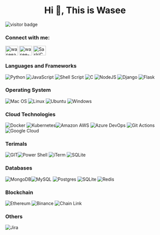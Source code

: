 <h1 align="center">Hi 👋, This is Wasee</h1>

![visitor badge](https://visitor-badge.glitch.me/badge?page_id=pravindurairaj.visitor-badge&left_color=red&right_color=green&left_text=Hello%20Visitors)

<h3 align="left">Connect with me:</h3>
<p align="left">
<a href="https://twitter.com/waseeabd" target="blank"><img align="center" src="https://raw.githubusercontent.com/rahuldkjain/github-profile-readme-generator/master/src/images/icons/Social/twitter.svg" alt="waseeabd" height="30" width="40" /></a>
<a href="https://linkedin.com/in/wasee-" target="blank"><img align="center" src="https://raw.githubusercontent.com/rahuldkjain/github-profile-readme-generator/master/src/images/icons/Social/linked-in-alt.svg" alt="wasee-" height="30" width="40" /></a>
<a href="https://discord.gg/SaskiChoss#5735" target="blank"><img align="center" src="https://raw.githubusercontent.com/rahuldkjain/github-profile-readme-generator/master/src/images/icons/Social/discord.svg" alt="SaskiChoss#5735" height="30" width="40" /></a>
</p>

### Languages and Frameworks

![Python](https://img.shields.io/badge/python-3670A0?style=for-the-badge&logo=python&logoColor=ffdd54) ![JavaScript](https://img.shields.io/badge/JavaScript-F7DF1E?style=for-the-badge&logo=javascript&logoColor=black) ![Shell Script](https://img.shields.io/badge/shell_script-%23121011.svg?style=for-the-badge&logo=gnu-bash&logoColor=white) ![C](https://img.shields.io/badge/C-00599C?style=for-the-badge&logo=c&logoColor=white) ![NodeJS](https://img.shields.io/badge/Node.js-43853D?style=for-the-badge&logo=node.js&logoColor=whit) ![Django](https://img.shields.io/badge/Django-092E20?style=for-the-badge&logo=django&logoColor=white) ![Flask](https://img.shields.io/badge/Flask-000000?style=for-the-badge&logo=flask&logoColor=white) ![]() 

### Operating System

![Mac OS](https://img.shields.io/badge/mac%20os-000000?style=for-the-badge&logo=apple&logoColor=white) ![Linux](https://img.shields.io/badge/Linux-FCC624?style=for-the-badge&logo=linux&logoColor=black) ![Ubuntu](https://img.shields.io/badge/Ubuntu-E95420?style=for-the-badge&logo=ubuntu&logoColor=white) ![Windows](https://img.shields.io/badge/Windows-0078D6?style=for-the-badge&logo=windows&logoColor=white)

### Cloud Technologies


![Docker](https://img.shields.io/badge/docker-%230db7ed.svg?style=for-the-badge&logo=docker&logoColor=white) ![Kubernetes](https://img.shields.io/badge/kubernetes-%23326ce5.svg?style=for-the-badge&logo=kubernetes&logoColor=white)![Amazon AWS](https://img.shields.io/badge/Amazon_AWS-FF9900?style=for-the-badge&logo=amazonaws&logoColor=white) ![Azure DevOps](https://img.shields.io/badge/Azure_DevOps-0078D7?style=for-the-badge&logo=azure-devops&logoColor=white) ![Git Actions](https://img.shields.io/badge/GitHub_Actions-2088FF?style=for-the-badge&logo=github-actions&logoColor=white) ![Google Cloud](https://img.shields.io/badge/Google_Cloud-4285F4?style=for-the-badge&logo=google-cloud&logoColor=white) ![]() ![]() ![]() ![]() ![]() 


### Terimals

![GIT](https://img.shields.io/badge/GIT-E44C30?style=for-the-badge&logo=git&logoColor=white)![Power Shell](https://img.shields.io/badge/powershell-5391FE?style=for-the-badge&logo=powershell&logoColor=white) ![iTerm](https://img.shields.io/badge/iTerm2-000000?style=for-the-badge&logo=iterm2&logoColor=white) ![SQLite](https://img.shields.io/badge/sqlite-%2307405e.svg?style=for-the-badge&logo=sqlite&logoColor=white)


### Databases

![MongoDB](https://img.shields.io/badge/MongoDB-4EA94B?style=for-the-badge&logo=mongodb&logoColor=white)![MySQL](https://img.shields.io/badge/mysql-%2300f.svg?style=for-the-badge&logo=mysql&logoColor=white) ![Postgres](https://img.shields.io/badge/postgres-%23316192.svg?style=for-the-badge&logo=postgresql&logoColor=white) ![SQLite](https://img.shields.io/badge/sqlite-%2307405e.svg?style=for-the-badge&logo=sqlite&logoColor=white) ![Redis](https://img.shields.io/badge/redis-%23DD0031.svg?&style=for-the-badge&logo=redis&logoColor=white)



### Blockchain

![Ethereum](https://img.shields.io/badge/Ethereum-3C3C3D?style=for-the-badge&logo=Ethereum&logoColor=white) ![Binance](https://img.shields.io/badge/Binance-FCD535?style=for-the-badge&logo=binance&logoColor=white) ![Chain Link](https://img.shields.io/badge/chainlink-375BD2?style=for-the-badge&logo=chainlink&logoColor=white)


### Others

![Jira](https://img.shields.io/badge/jira-%230A0FFF.svg?style=for-the-badge&logo=jira&logoColor=white)

